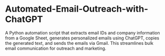 # Automated-Email-Outreach-with-ChatGPT
A Python automation script that extracts email IDs and company information from a Google Sheet, generates personalized emails using ChatGPT, copies the generated text, and sends the emails via Gmail. This streamlines bulk email communication for outreach and marketing.
